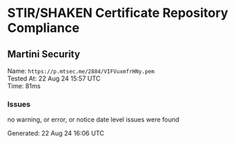 # STIR/SHAKEN Certificate Repository Compliance

## Martini Security

Name: `https://p.mtsec.me/2884/VIFVuxmfrHNy.pem`\
Tested At: 22 Aug 24 15:57 UTC\
Time: 81ms

### Issues

no warning, or error, or notice date level issues were found

Generated: 22 Aug 24 16:06 UTC